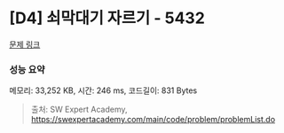 # [D4] 쇠막대기 자르기 - 5432 

[문제 링크](https://swexpertacademy.com/main/code/problem/problemDetail.do?contestProbId=AWVl47b6DGMDFAXm) 

### 성능 요약

메모리: 33,252 KB, 시간: 246 ms, 코드길이: 831 Bytes



> 출처: SW Expert Academy, https://swexpertacademy.com/main/code/problem/problemList.do